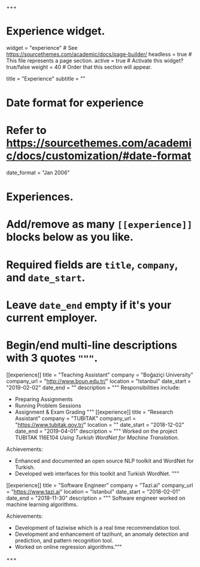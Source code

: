 +++
# Experience widget.
widget = "experience"  # See https://sourcethemes.com/academic/docs/page-builder/
headless = true  # This file represents a page section.
active = true  # Activate this widget? true/false
weight = 40  # Order that this section will appear.

title = "Experience"
subtitle = ""

# Date format for experience
#   Refer to https://sourcethemes.com/academic/docs/customization/#date-format
date_format = "Jan 2006"

# Experiences.
#   Add/remove as many `[[experience]]` blocks below as you like.
#   Required fields are `title`, `company`, and `date_start`.
#   Leave `date_end` empty if it's your current employer.
#   Begin/end multi-line descriptions with 3 quotes `"""`.
[[experience]]
  title = "Teaching Assistant"
  company = "Boğaziçi University"
  company_url = "http://www.boun.edu.tr/"
  location = "Istanbul"
  date_start = "2019-02-02"
  date_end = ""
  description = """
  Responsibilities include:

  * Preparing Assignments
  * Running Problem Sessions
  * Assignment & Exam Grading
  """
[[experience]]
  title = "Research Assistant"
  company = "TUBITAK"
  company_url = "https://www.tubitak.gov.tr/"
  location = ""
  date_start = "2018-12-02"
  date_end = "2019-04-01"
  description = """
  Worked on the project TUBITAK 116E104 *Using Turkish WordNet for Machine Translation*. 

  Achievements:

  * Enhanced and documented an open source NLP toolkit and WordNet for Turkish.
  * Developed web interfaces for this toolkit and Turkish WordNet. 
  """

[[experience]]
  title = "Software Engineer"
  company = "Tazi.ai"
  company_url = "https://www.tazi.ai"
  location = "Istanbul"
  date_start = "2018-02-01"
  date_end = "2018-11-30"
  description = """
  Software engineer worked on machine learning algorithms.
  
  Achievements:

  * Development of taziwise which is a real time recommendation tool.
  * Development and enhancement of tazihunt, an anomaly detection and prediction, and pattern recognition tool.
  * Worked on online regression algorithms."""

+++
